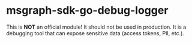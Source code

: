 # msgraph-sdk-go-debug-logger

This is **NOT** an official module! It should not be used in production. It is a debugging tool that can expose sensitive data (access tokens, PII, etc.).
